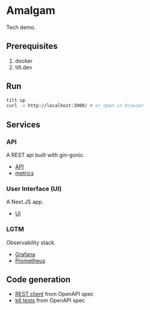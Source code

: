 # Amalgam

Tech demo.

## Prerequisites

1. docker
2. tilt.dev

## Run

```sh
tilt up
curl -v http://localhost:3000/ # or open in browser
```

## Services

### API

A REST api built with gin-gonic.

- [API](http://localhost:8080)
- [metrics](http://localhost:8080/metrics)

### User Interface (UI)

A Next.JS app.

- [UI](http://localhost:3000/)

### LGTM

Observability stack.

- [Grafana](http://localhost:3001/)
- [Prometheus](http://localhost:9090/)

## Code generation

- [REST client](./pkg/client/README.md) from OpenAPI spec
- [k6 tests](./k6/README.md) from OpenAPI spec
